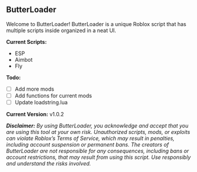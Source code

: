 ## ButterLoader

Welcome to ButterLoader! ButterLoader is a unique Roblox script that has multiple scripts inside organized in a neat UI. 

**Current Scripts:**
- ESP
- Aimbot
- Fly

**Todo:**
- [ ] Add more mods
- [ ] Add functions for current mods
- [ ] Update loadstring.lua

**Current Version:**
v1.0.2

***Disclaimer:***
*By using ButterLoader, you acknowledge and accept that you are using this tool at your own risk. Unauthorized scripts, mods, or exploits can violate Roblox’s Terms of Service, which may result in penalties, including account suspension or permanent bans. The creators of ButterLoader are not responsible for any consequences, including bans or account restrictions, that may result from using this script. Use responsibly and understand the risks involved.*